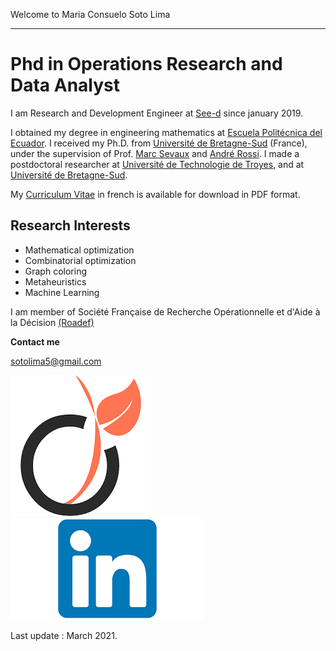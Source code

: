 Welcome to Maria Consuelo Soto Lima

------------------------------------

# Phd in Operations Research and Data Analyst

I am Research and Development Engineer at [See-d](https://see-d.fr/) since january 2019.


I obtained my degree in engineering mathematics at [Escuela Politécnica del Ecuador](http://www.epn.edu.ec/). I received my Ph.D. from [Université de Bretagne-Sud](http://www.univ-ubs.fr/) (France), under the supervision of Prof. [Marc Sevaux](http://www-labsticc.univ-ubs.fr/~sevaux/) and [André Rossi](http://www-labsticc.univ-ubs.fr/~rossi/). I made a postdoctoral researcher at [Université de Technologie de Troyes](http://www.utt.fr/fr/index.html), and at [Université de Bretagne-Sud](http://www.univ-ubs.fr/).

My [Curriculum Vitae](./CV/MariaSoto.pdf) in french is available for download in PDF format.

## Research Interests
- Mathematical optimization
- Combinatorial optimization
- Graph coloring
- Metaheuristics
- Machine Learning


I am member of  Société Française de Recherche Opérationnelle et d'Aide à la Décision [(Roadef)](http://www.roadef.org/)


**Contact me**

[sotolima5@gmail.com](mailto:sotolima5@gmail.com) 

[![viadeo](./images/viadeo.png)](http://fr.viadeo.com/fr/profile/maria.consuelo.soto.lima) [![linkedin](./images/linkedin.png)](https://www.linkedin.com/in/sotolima)



Last update :  March 2021.